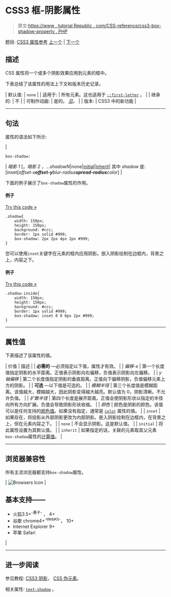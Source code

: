 # CSS3 框-阴影属性

> 原文:[https://www . tutorial Republic . com/CSS-reference/css3-box-shadow-property . PHP](https://www.tutorialrepublic.com/css-reference/css3-box-shadow-property.php)

题目: [CSS3 属性参考](css3-properties.php) [上一个](css-bottom-property.php) | [下一个](css3-box-sizing-property.php)

## 描述

CSS 属性将一个或多个阴影效果应用到元素的框中。

下表总结了该属性的用法上下文和版本历史记录。

| 默认值: | `none` |
| 适用于: | 所有元素。这也适用于 [`::first-letter`](../css-tutorial/css-pseudo-elements.php#first-letter) 。 |
| 继承的: | 不 |
| 可制作动画: | 是的。 [*见*](css-animatable-properties.php)*。* |
| 版本: | CSS3 中的新功能 |

* * *

## 句法

属性的语法如下所示:

| 

```
box-shadow: 
```

 | *暗影 1* [，*暗影 2* ，...*shadowN*&#124;none&#124;[initial](../definitions.php#initial)&#124;[inherit](../definitions.php#inherit)&#124;
其中 *shadow* 是: [inset[*offset-x**offset-y**blur-radius**spread-radius**color*] |

下面的例子展示了`box-shadow`属性的作用。

#### 例子

[Try this code »](../codelab.php?topic=css3&file=box-shadow-property "Try this code using online Editor")

```
.shadow{
    width: 150px;
    height: 150px;
    background: #ccc;
    border: 1px solid #999;
    box-shadow: 2px 2px 4px 2px #999;
}
```

您可以使用`inset`关键字在元素的框内应用阴影。嵌入阴影绘制在边框内，背景之上，内容之下。

#### 例子

[Try this code »](../codelab.php?topic=css3&file=box-shadow-property "Try this code using online Editor")

```
.shadow-inside{
    width: 150px;
    height: 150px;
    background: #ccc;
    border: 1px solid #999;
    box-shadow: inset 0 0 6px 2px #999;
}
```

* * *

## 属性值

下表描述了该属性的值。

| 价值 | 描述 |
| **必需的** —必须指定以下值，属性才有效。 |
| *偏移-x* | 第一个长度值指定阴影的水平距离。正值表示阴影向右偏移，负值表示阴影向左偏移。 |
| *y 轴偏移* | 第二个长度值指定阴影的垂直距离。正值向下偏移阴影，负值偏移元素上方的阴影。 |
| **可选** —以下值是可选的。 |
| *模糊半径* | 第三个长度值是模糊距离。该值越大，模糊越大，因此阴影变得越大越亮。默认值为 0，阴影清晰。不允许负值。 |
| *扩散半径* | 第四个长度是展开距离。正值会使阴影形状以指定的半径向所有方向扩展。负值会导致阴影形状收缩。 |
| *颜色* | 颜色是阴影的颜色。该值可以是任何支持的[颜色值](css-color-values.php)。如果没有指定，通常是 [`color`](css-color-property.php) 属性的值。 |
| `inset` | 如果存在，将投影从外部阴影更改为内部阴影。嵌入阴影绘制在边框内，在背景之上，但在元素内容之下。 |
| `none` | 不会显示阴影。这是默认值。 |
| `initial` | 将此属性设置为其默认值。 |
| `inherit` | 如果指定的话，关联的元素取其父元素`box-shadow`属性的[计算值](../definitions.php#computed-value)。 |

* * *

## 浏览器兼容性

所有主流浏览器都支持`box-shadow`属性。

| ![Browsers Icon](../Images/e9331123c77668c1832e541c2fca1002.png) | 

## 基本支持——

*   火狐3.5+<sup class="badge">-墨子-</sup> ， 4+
*   谷歌 chrome4+<sup class="badge">-WebKit-</sup>， 10+
*   Internet Explorer 9+
*   苹果 Safari

 |

* * *

## 进一步阅读

参见教程: [CSS3 阴影](../css-tutorial/css3-drop-shadows.php)， [CSS 伪元素](../css-tutorial/css-pseudo-elements.php)。

相关属性: [`text-shadow`](css3-text-shadow-property.php) 。